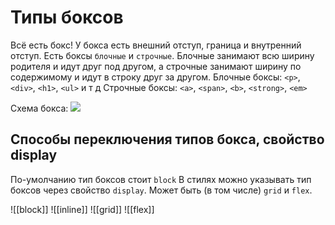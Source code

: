 # Типы боксов
Всё есть бокс! У бокса есть внешний отступ, граница и внутренний отступ. Есть боксы `блочные` и `строчные`. Блочные занимают всю ширину родителя и идут друг под другом, а строчные занимают ширину по содержимому и идут в строку друг за другом.
Блочные боксы: `<p>`, `<div>`, `<h1>`, `<ul>` и т д
Строчные боксы: `<a>`, `<span>`, `<b>`, `<strong>`, `<em>`

Схема бокса:
![](https://htmlacademy.ru/assets/courses/359/img/scheme1.svg)

## Способы переключения типов бокса, свойство display
По-умолчанию тип боксов стоит `block`
В стилях можно указывать тип боксов через свойство `display`. Может быть (в том числе) `grid` и `flex`.

![[block]]
![[inline]]
![[grid]]
![[flex]]